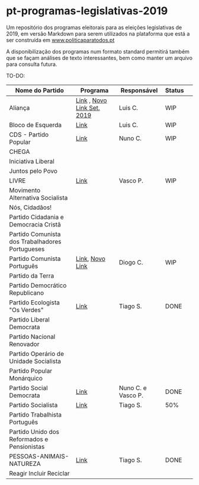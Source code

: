 # pt-programas-legislativas-2019

Um repositório dos programas eleitorais para as eleições legislativas de 2019, em versão Markdown para serem utilizados na plataforma que está a ser construída em www.politicaparatodos.pt

A disponibilização dos programas num formato standard permitirá também que se façam análises de texto interessantes, bem como manter um arquivo para consulta futura.

TO-DO:

| Nome do Partido| Programa | Responsável | Status |   |
|-------------------------------------------------|-----------------------------------------------------------------------------------------------------|-------------|--------|---|
| Aliança                                         | [Link](https://partidoalianca.pt/wp-content/uploads/2019/07/PROGRAMA-BASE-ALIAN%C3%87A-JULHO-2019-1.pdf) , [Novo Link Set. 2019](https://partidoalianca.pt/wp-content/uploads/2019/09/PROGRAMA-FINAL.pdf)   | Luis C. | WIP |   |
| Bloco de Esquerda                               | [Link](https://programa2019.bloco.org/images/programa-com-fotos.pdf)                                        |  Luis C. | WIP |   |
| CDS - Partido Popular                           | [Link](https://fazsentido.cds.pt/assets/programaeleitoral_legislativascds19.pdf)                            | Nuno C.     | WIP    |   |
| CHEGA                                           |                                                                                                     |             |        |   |
| Iniciativa Liberal                              |                                                                                                     |             |        |   |
| Juntos pelo Povo                                |                                                                                                     |             |        |   |
| LIVRE                                           | [Link](https://partidolivre.pt/legislativas2019/programa)                                                   | Vasco P. | WIP |   |
| Movimento Alternativa Socialista                |                                                                                                     |             |        |   |
| Nós, Cidadãos!                                  |                                                                                                     |             |        |   |
| Partido Cidadania e Democracia Cristã           |                                                                                                     |             |        |   |
| Partido Comunista dos Trabalhadores Portugueses |                                                                                                     |             |        |   |
| Partido Comunista Português                     | [Link](http://www.pcp.pt/sites/default/files/documentos/201907_programa_eleitoral_pcp_legislativas2019.pdf), [Novo Link](https://www.cdu.pt/2019/pdf/programa_eleitoral_pcp.pdf)  |        Diogo C.     |  WIP      |   |
| Partido da Terra                                |                                                                                                     |             |        |   |
| Partido Democrático Republicano                 |                                                                                                     |             |        |   |
| Partido Ecologista "Os Verdes"                  | [Link](http://www.osverdes.pt/media/Legislativas_2019/12_compromissos_Legislativas2019_PEV.pdf)| Tiago S. | DONE   |   |
| Partido Liberal Democrata                       |                                                                                                     |             |        |   |
| Partido Nacional Renovador                      |                                                                                                     |             |        |   |
| Partido Operário de Unidade Socialista          |                                                                                                     |             |        |   |
| Partido Popular Monárquico                      |                                                                                                     |             |        |   |
| Partido Social Democrata                        | [Link](https://app.box.com/s/x8mh7ycebkpityah14hj6awgue3v0e9j)                                              | Nuno C. e Vasco P.    | DONE |   |
| Partido Socialista                              | [Link](https://www.ps.pt/programa-eleitoral-ps-legislativas2019.pdf)                                        | Tiago S.    | 50%    |   |
| Partido Trabalhista Português                   |                                                                                                     |             |        |   |
| Partido Unido dos Reformados e Pensionistas     |                                                                                                     |             |        |   |
| PESSOAS-ANIMAIS-NATUREZA                        | [Link](https://pan.com.pt/eleicoes/eleicoes-legislativas-2019/programa-eleitoral/)                          | Tiago S.    | DONE   |   |
| Reagir Incluir Reciclar                         |                                                                                                     |             |        |   |
